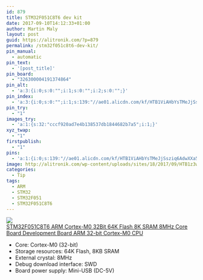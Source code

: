 ```yaml
---
id: 879
title: STM32F051C8T6 dev kit
date: 2017-09-10T14:12:33+01:00
author: Martin Maly
layout: post
guid: https://alitronik.com/?p=879
permalink: /stm32f051c8t6-dev-kit/
pin_manual:
  - automatic
pin_text:
  - '[post_title]'
pin_board:
  - "326300004191374864"
pin_alt:
  - 'a:3:{i:0;s:0:"";i:1;s:0:"";i:2;s:0:"";}'
pin_index:
  - 'a:3:{i:0;s:0:"";i:1;s:139:"//ae01.alicdn.com/kf/HTB1ViAHbYsTMeJjSsziq6AdwXXa5/-font-b-STM32F051C8T6-b-font-font-b-ARM-b-font-Cortex-M0-32Bit-64K-Flash.jpg_220x220.jpg";i:2;s:90:"http://alitronik.com/wp-content/uploads/sites/18/2017/09/HTB1z3whdS3PL1JjSZFxq6ABBVXaW.jpg";}'
pin_try:
  - "1"
images_try:
  - 'a:1:{s:32:"cccf920ad7e4b138537db1844682b7a5";i:1;}'
xyz_twap:
  - "1"
firstpublish:
  - "1"
pins:
  - 'a:1:{i:0;s:139:"//ae01.alicdn.com/kf/HTB1ViAHbYsTMeJjSsziq6AdwXXa5/-font-b-STM32F051C8T6-b-font-font-b-ARM-b-font-Cortex-M0-32Bit-64K-Flash.jpg_220x220.jpg";}'
image: http://alitronik.com/wp-content/uploads/sites/18/2017/09/HTB1z3whdS3PL1JjSZFxq6ABBVXaW.jpg
categories:
  - Tip
tags:
  - ARM
  - STM32
  - STM32F051
  - STM32F051C8T6
---
```

<a href="http://s.click.aliexpress.com/e/jYj2JYv" target="_parent"><img src="//ae01.alicdn.com/kf/HTB1ViAHbYsTMeJjSsziq6AdwXXa5/-font-b-STM32F051C8T6-b-font-font-b-ARM-b-font-Cortex-M0-32Bit-64K-Flash.jpg_220x220.jpg" /><span style="display: block;">STM32F051C8T6 ARM Cortex-M0 32Bit 64K Flash 8K SRAM 8MHz Core Board Development Board ARM 32-bit Cortex-M0 CPU</span></a>

  * Core: Cortex-M0 (32-bit)
  * Storage resources: 64K Flash, 8KB SRAM
  * External crystal: 8MHz
  * Debug download interface: SWD
  * Board power supply: Mini-USB (DC-5V)